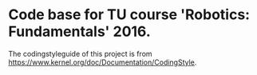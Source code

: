 # Code base for TU course 'Robotics: Fundamentals' 2016.
The codingstyleguide of this project is from https://www.kernel.org/doc/Documentation/CodingStyle.

